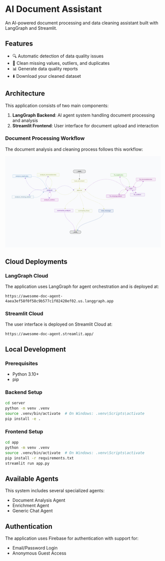 # AI Document Assistant

An AI-powered document processing and data cleaning assistant built with LangGraph and Streamlit.

## Features

- 🔍 Automatic detection of data quality issues
- 🧹 Clean missing values, outliers, and duplicates
- 📊 Generate data quality reports
- ⬇️ Download your cleaned dataset

## Architecture

This application consists of two main components:

1. **LangGraph Backend**: AI agent system handling document processing and analysis
2. **Streamlit Frontend**: User interface for document upload and interaction

### Document Processing Workflow

The document analysis and cleaning process follows this workflow:

![Document Processing Workflow](diagram.png)

## Cloud Deployments

### LangGraph Cloud

The application uses LangGraph for agent orchestration and is deployed at:
```
https://awesome-doc-agent-4aea3ef58f0f58c9b577c1f02420ef02.us.langgraph.app
```

### Streamlit Cloud

The user interface is deployed on Streamlit Cloud at:
```
https://awesome-doc-agent.streamlit.app/
```

## Local Development

### Prerequisites

- Python 3.10+
- pip

### Backend Setup

```bash
cd server
python -m venv .venv
source .venv/bin/activate  # On Windows: .venv\Scripts\activate
pip install -e .
```

### Frontend Setup

```bash
cd app
python -m venv .venv
source .venv/bin/activate  # On Windows: .venv\Scripts\activate
pip install -r requirements.txt
streamlit run app.py
```

## Available Agents

This system includes several specialized agents:
- Document Analysis Agent
- Enrichment Agent
- Generic Chat Agent

## Authentication

The application uses Firebase for authentication with support for:
- Email/Password Login
- Anonymous Guest Access

